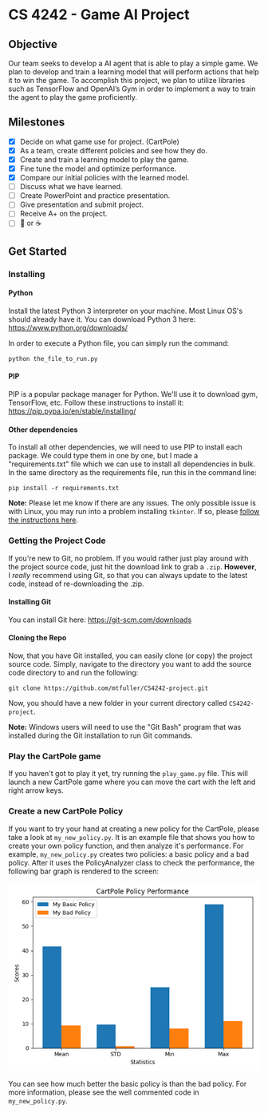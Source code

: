 # CS 4242 - Game AI Project
## Objective
Our team seeks to develop a AI agent that is able to play a simple game. We plan to develop and train a learning model that will perform actions that help it to win the game. To accomplish this project, we plan to utilize libraries such as TensorFlow and OpenAI’s Gym in order to implement a way to train the agent to play the game proficiently.
## Milestones
 - [x] Decide on what game use for project. (CartPole)
 - [X] As a team, create different policies and see how they do.
 - [X] Create and train a learning model to play the game.
 - [X] Fine tune the model and optimize performance.
 - [X] Compare our initial policies with the learned model.
 - [ ] Discuss what we have learned.
 - [ ] Create PowerPoint and practice presentation.
 - [ ] Give presentation and submit project.
 - [ ] Receive A+ on the project.
 - [ ] :beer: or :coffee:

## Get Started
### Installing
#### Python
Install the latest Python 3 interpreter on your machine. Most Linux OS's should already have it. You can download Python 3 here:  <https://www.python.org/downloads/>

In order to execute a Python file, you can simply run the command:
```
python the_file_to_run.py
```

#### PIP
PIP is a popular package manager for Python. We'll use it to download gym, TensorFlow, etc. Follow these instructions to install it:  <https://pip.pypa.io/en/stable/installing/>

#### Other dependencies
To install all other dependencies, we will need to use PIP to install each package. We could type them in one by one, but I made a "requirements.txt" file which we can use to install all dependencies in bulk. In the same directory as the requirements file, run this in the command line:
```
pip install -r requirements.txt
```
**Note:** Please let me know if there are any issues. The only possible issue is with Linux, you may run into a problem installing `tkinter`. If so, please [follow the instructions here](https://stackoverflow.com/questions/4783810/install-tkinter-for-python).

### Getting the Project Code
If you're new to Git, no problem. If you would rather just play around with the project source code, just hit the download link to grab a `.zip`. **However**, I *really* recommend using Git, so that you can always update to the latest code, instead of re-downloading the .zip.

#### Installing Git
You can install Git here: <https://git-scm.com/downloads>

#### Cloning the Repo
Now, that you have Git installed, you can easily clone (or copy) the project source code. Simply, navigate to the directory you want to add the source code directory to and run the following:
```
git clone https://github.com/mtfuller/CS4242-project.git
```
Now, you should have a new folder in your current directory called `CS4242-project`.

**Note:** Windows users will need to use the "Git Bash" program that was installed during the Git installation to run Git commands.

### Play the CartPole game
If you haven't got to play it yet, try running the `play_game.py` file. This will launch a new CartPole game where you can move the cart with the left and right arrow keys.

### Create a new CartPole Policy
If you want to try your hand at creating a new policy for the CartPole, please take a look at `my_new_policy.py`. It is an example file that shows you how to create your own policy function, and then analyze it's performance. For example, `my_new_policy.py` creates two policies: a basic policy and a bad policy. After it uses the PolicyAnalyzer class to check the performance, the following bar graph is rendered to the screen:

![alt text](https://github.com/mtfuller/CS4242-project/raw/master/img/my_new_policy_graph.png "my_new_policy.py Graph")

You can see how much better the basic policy is than the bad policy. For more information, please see the well commented code in `my_new_policy.py`.
